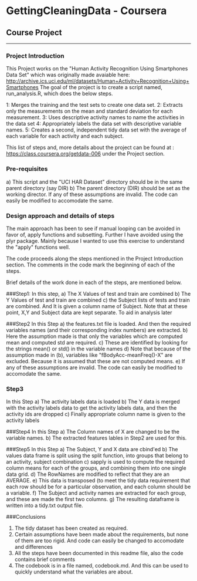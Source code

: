 # GettingCleaningData - Coursera 
## Course Project
___________________

### Project Introduction 
This Project works on the "Human Activity Recognition Using Smartphones Data Set" 
which was originally made avaiable here: http://archive.ics.uci.edu/ml/datasets/Human+Activity+Recognition+Using+Smartphones
The goal of the project is to create a script named, run_analysis.R, which does the below steps.

1: Merges the training and the test sets to create one data set.
2: Extracts only the measurements on the mean and standard deviation for each measurement. 
3: Uses descriptive activity names to name the activities in the data set
4: Appropriately labels the data set with descriptive variable names. 
5: Creates a second, independent tidy data set with the average of each variable for each activity and each subject.

This list of steps and, more details about the project can be found at : https://class.coursera.org/getdata-006 under the Project section.

### Pre-requisites
a) This script and the "UCI HAR Dataset" directory should be in the same parent directory (say DIR)
b) The parent directory (DIR) should be set as the working director. 
If any of these assumptions are invalid. The code can easily be modified to accomodate the same. 

### Design approach and details of steps
The main approach has been to see if manual looping can be avoided in favor of, apply functions and subsetting.
Further I have avoided using the plyr package. Mainly because I wanted to use this exercise to understand the "apply" functions well.

The code proceeds along the steps mentioned in the Project Introduction section. 
The comments in the code mark the beginning of each of the steps. 

Brief details of the work done in each of the steps, are mentioned below.

###Step1:
In this step, 
a) The X Values of test and train are combined
b) The Y Values of test and train are combined
c) the Subject lists of tests and train are combined. And It is given a column name of Subject.
Note that at these point, X,Y and Subject data are kept separate. To aid in analysis later

###Step2
In this Step
a) the features.txt file is loaded. And then the required variables names (and their corresponding index numbers) are extracted. 
b) Here the assumption made is that only the variables which are computed mean and computed std are required.
c) These are identified by looking for the strings mean() or std() in the variable names
d) Note that because of the assumption made in (b), variables like "fBodyAcc-meanFreq()-X" are excluded. Because it is assumed that 
these are not computed means.
e) If any of these assumptions are invalid. The code can easily be modified to accomodate the same. 

### Step3
In this Step
a) The activity labels data is loaded
b) The Y data is merged with the activity labels data to get the activity labels data, and then the activity ids are dropped
c) Finally appropriate column name is given to the activity labels

###Step4
In this Step
a) The Column names of X are changed to be the variable names.
b) The extracted features lables in Step2 are used for this.

###Step5
In this Step
a) The Subject, Y and X data are cbind'ed
b) The values data frame is split using the split function, into groups that belong to an activity, subject combination
c) sapply is used to compute the required column means for each of the groups, and combining them into one single data grid.
d) The RowNames are modified to reflect that they are an AVERAGE.
e) This data is transposed (to meet the tidy data requirement that each row should be for a particular observation, and each column should be
a variable.
f) The Subject and activity names are extracted for each group, and these are made the first two columns.
g) The resulting dataframe is written into a tidy.txt output file.

###Conclusions
1. The tidy dataset has been created as required.
2. Certain assumptions have been made about the requirements, but none of them are too rigid. And code can easily be changed to accomodate
and differences
3. All the steps have been documented in this readme file, also the code contains brief comments
4. The codebook is in a file named, codebook.md. And this can be used to quickly understand what the variables are about. 


